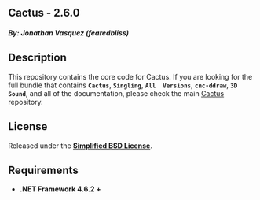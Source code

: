 ## Cactus - 2.6.0
##### By: Jonathan Vasquez (fearedbliss)

## Description

This repository contains the core code for Cactus. If you are looking 
for the full bundle that contains **`Cactus`**, **`Singling`**, **`All 
Versions`**, **`cnc-ddraw`**, **`3D Sound`**, and all of the 
documentation, please check the main 
[Cactus](https://github.com/fearedbliss/Cactus) repository. 

## License

Released under the **[Simplified BSD License](LICENSE.txt)**.

## Requirements

- **.NET Framework 4.6.2 +**